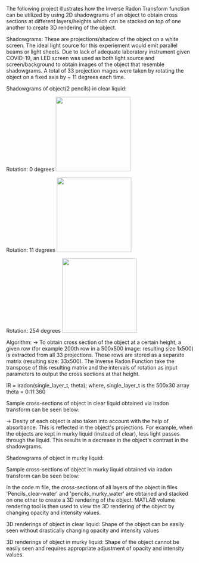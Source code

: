 The following project illustrates how the Inverse Radon Transform function can be utilized by using 2D shadowgrams of an object to obtain cross sections at different layers/heights which can be stacked on top of one another to create 3D rendering of the object.

Shadowgrams: These are projections/shadow of the object on a white screen. The ideal light source for this experiement would emit parallel beams or light sheets. Due to lack of adequate laboratory instrument given COVID-19, an LED screen was used as both light source and screen/background to obtain images of the object that resemble shadowgrams. A total of 33 projection mages were taken by rotating the object on a fixed axis by ~ 11 degrees each time. 

Shadowgrams of object(2 pencils) in clear liquid:

Rotation: 0 degrees
<img src = "../Pencils_clear_water/0_deg.jpg" width = 200>

Rotation: 11 degrees
<img src = "../Pencils_clear_water/11_deg.jpg" width = 200>

Rotation: 254 degrees
<img src = "../Pencils_clear_water/254_deg.jpg" width = 200>

Algorithm:
-> To obtain cross section of the object at a certain height, a given row (for example 200th row in a 500x500 image: resulting size 1x500) is extracted from all 33 projections. These rows are stored as a separate matrix (resulting size: 33x500). The Inverse Radon Function take the transpose of this resulting matrix and the intervals of rotation as input parameters to output the cross sections at that height. 

IR = iradon(single_layer_t, theta);      where, single_layer_t is the 500x30 array
                                                theta = 0:11:360


Sample cross-sections of object in clear liquid obtained via iradon transform can be seen below:

-> Desity of each object is also taken into account with the help of absorbance. This is reflected in the object's projections. For example, when the objects are kept in murky liquid (instead of clear), less light passes through the liquid. This results in a decrease in the object's contrast in the shadowgrams. 

Shadowgrams of object in murky liquid:


Sample cross-sections of object in murky liquid obtained via iradon transform can be seen below:


In the code.m file, the cross-sections of all layers of the object in files 'Pencils_clear-water' and 'pencils_murky_water' are obtained and stacked on one other to create a 3D rendering of the object. MATLAB volume rendering tool is then used to view the 3D rendering of the object by changing opacity and intensity values. 

3D renderings of object in clear liquid: Shape of the object can be easily seen without drastically changing opacity and intensity values

3D renderings of object in murky liquid: Shape of the object cannot be easily seen and requires appropriate adjustment of opacity and intensity values.




 
